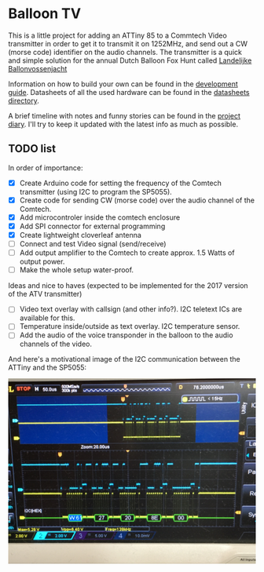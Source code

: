 Balloon TV
==========

This is a little project for adding an ATTiny 85 to a Commtech Video transmitter in order
to get it to transmit it on 1252MHz, and send out a CW (morse code) identifier on the 
audio channels. The transmitter is a quick and simple solution for the annual Dutch
Balloon Fox Hunt called [Landelijke Ballonvossenjacht](http://www.ballonvossenjacht.nl/)

Information on how to build your own can be found in the [development guide](documentation/how-to-build.md).
Datasheets of all the used hardware can be found in the [datasheets directory](documentation/datasheets).

A brief timeline with notes and funny stories can be found in the [project diary](documentation/diary.md).
I'll try to keep it updated with the latest info as much as possible.

TODO list
---------

In order of importance:
- [x] Create Arduino code for setting the frequency of the Comtech transmitter (using
      I2C to program the SP5055).
- [x] Create code for sending CW (morse code) over the audio channel of the Comtech.
- [x] Add microcontroler inside the comtech enclosure
- [x] Add SPI connector for external programming
- [x] Create lightweight cloverleaf antenna
- [ ] Connect and test Video signal (send/receive)
- [ ] Add output amplifier to the Comtech to create approx. 1.5 Watts of output power.
- [ ] Make the whole setup water-proof.

Ideas and nice to haves (expected to be implemented for the 2017 version of the ATV transmitter)
- [ ] Video text overlay with callsign (and other info?). I2C teletext ICs are available
      for this.
- [ ] Temperature inside/outside as text overlay. I2C temperature sensor.
- [ ] Add the audio of the voice transponder in the balloon to the audio channels of
      the video.
      
And here's a motivational image of the I2C communication between the ATTiny and the
SP5055:

![I2C communication](documentation/images/I2C-communcation.jpg)
